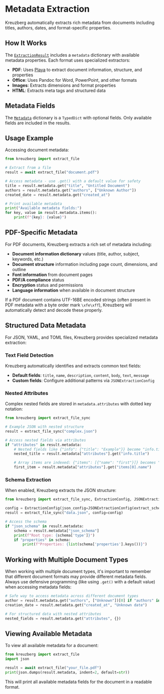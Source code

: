 # Metadata Extraction

Kreuzberg automatically extracts rich metadata from documents including titles, authors, dates, and format-specific properties.

## How It Works

The [`ExtractionResult`](../api-reference/types.md#extractionresult) includes a `metadata` dictionary with available metadata properties. Each format uses specialized extractors:

- **PDF**: Uses [Playa](https://github.com/dhdaines/playa) to extract document information, structure, and properties
- **Office**: Uses Pandoc for Word, PowerPoint, and other formats
- **Images**: Extracts dimensions and format properties
- **HTML**: Extracts meta tags and structured data

## Metadata Fields

The [`Metadata`](../api-reference/types.md#metadata) dictionary is a `TypedDict` with optional fields. Only available fields are included in the results.

## Usage Example

Accessing document metadata:

```python
from kreuzberg import extract_file

# Extract from a file
result = await extract_file("document.pdf")

# Access metadata - use .get() with a default value for safety
title = result.metadata.get("title", "Untitled Document")
authors = result.metadata.get("authors", ["Unknown Author"])
created_date = result.metadata.get("created_at")

# Print available metadata
print("Available metadata fields:")
for key, value in result.metadata.items():
    print(f"{key}: {value}")
```

## PDF-Specific Metadata

For PDF documents, Kreuzberg extracts a rich set of metadata including:

- **Document information dictionary** values (title, author, subject, keywords, etc.)
- **Document structure** information including page count, dimensions, and outline
- **Font information** from document pages
- **PDF/A compliance** status
- **Encryption** status and permissions
- **Language information** when available in document structure

If a PDF document contains UTF-16BE encoded strings (often present in PDF metadata with a byte order mark `\xfe\xff`), Kreuzberg will automatically detect and decode these properly.

## Structured Data Metadata

For JSON, YAML, and TOML files, Kreuzberg provides specialized metadata extraction:

### Text Field Detection

Kreuzberg automatically identifies and extracts common text fields:

- **Default fields**: `title`, `name`, `description`, `content`, `body`, `text`, `message`
- **Custom fields**: Configure additional patterns via `JSONExtractionConfig`

### Nested Attributes

Complex nested fields are stored in `metadata.attributes` with dotted key notation:

```python
from kreuzberg import extract_file_sync

# Example JSON with nested structure
result = extract_file_sync("complex.json")

# Access nested fields via attributes
if "attributes" in result.metadata:
    # Nested fields like {"info": {"title": "Example"}} become "info.title"
    nested_title = result.metadata["attributes"].get("info.title")

    # Array items are indexed: {"items": [{"name": "first"}]} becomes "items[0].name"
    first_item = result.metadata["attributes"].get("items[0].name")
```

### Schema Extraction

When enabled, Kreuzberg extracts the JSON structure:

```python
from kreuzberg import extract_file_sync, ExtractionConfig, JSONExtractionConfig

config = ExtractionConfig(json_config=JSONExtractionConfig(extract_schema=True))
result = extract_file_sync("data.json", config=config)

# Access the schema
if "json_schema" in result.metadata:
    schema = result.metadata["json_schema"]
    print(f"Root type: {schema['type']}")
    if "properties" in schema:
        print(f"Properties: {list(schema['properties'].keys())}")
```

## Working with Multiple Document Types

When working with multiple document types, it's important to remember that different document formats may provide different metadata fields. Always use defensive programming (like using `.get()` with a default value) when accessing metadata fields:

```python
# Safe way to access metadata across different document types
author = result.metadata.get("authors", ["Unknown"])[0] if "authors" in result.metadata else "Unknown"
creation_date = result.metadata.get("created_at", "Unknown date")

# For structured data with nested attributes
nested_fields = result.metadata.get("attributes", {})
```

## Viewing Available Metadata

To view all available metadata for a document:

```python
from kreuzberg import extract_file
import json

result = await extract_file("your_file.pdf")
print(json.dumps(result.metadata, indent=2, default=str))
```

This will print all available metadata fields for the document in a readable format.
